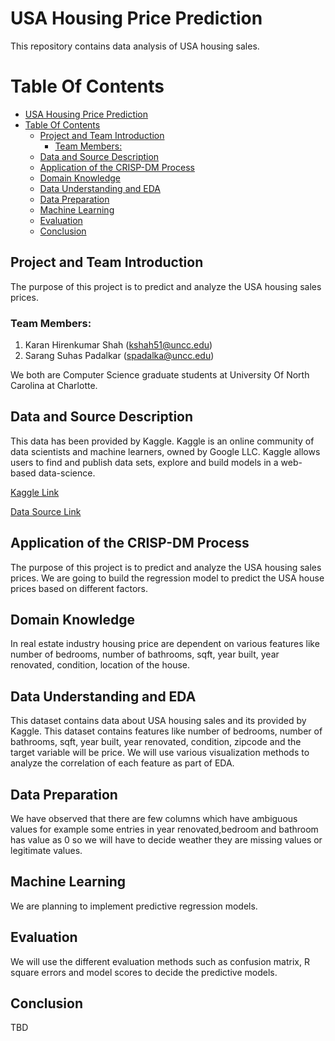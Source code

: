 # USA Housing Price Prediction

This repository contains data analysis of USA housing sales.

# Table Of Contents
- [USA Housing Price Prediction](#usa-housing-price-prediction)
- [Table Of Contents](#table-of-contents)
  - [Project and Team Introduction](#project-and-team-introduction)
    - [Team Members:](#team-members)
  - [Data and Source Description](#data-and-source-description)
  - [Application of the CRISP-DM Process](#application-of-the-crisp-dm-process)
  - [Domain Knowledge](#domain-knowledge)
  - [Data Understanding and EDA](#data-understanding-and-eda)
  - [Data Preparation](#data-preparation)
  - [Machine Learning](#machine-learning)
  - [Evaluation](#evaluation)
  - [Conclusion](#conclusion)

## Project and Team Introduction
The purpose of this project is to predict and analyze the USA housing sales prices.  

### Team Members:
  1. Karan Hirenkumar Shah (kshah51@uncc.edu)
  2. Sarang Suhas Padalkar (spadalka@uncc.edu)
 

We both are Computer Science graduate students at University Of North Carolina at Charlotte.

## Data and Source Description
This data has been provided by Kaggle. Kaggle is an online community of data scientists and machine learners, owned by Google LLC. Kaggle allows users to find and publish data sets, explore and build models in a web-based data-science.

[Kaggle Link](https://www.kaggle.com)

[Data Source Link](https://www.kaggle.com/harlfoxem/housesalesprediction/download)

## Application of the CRISP-DM Process
The purpose of this project is to predict and analyze the USA housing sales prices. We are going to build the regression model to predict the USA house prices based on different factors.

## Domain Knowledge
In real estate industry housing price are dependent on various features like  number of bedrooms, number of bathrooms, sqft, year built, year renovated, condition, location of the house.

## Data Understanding and EDA
This dataset contains data about USA housing sales and its provided by Kaggle. This dataset contains features like number of bedrooms, number of bathrooms, sqft, year built, year renovated, condition, zipcode and the target variable will be price.
We will use various visualization methods to analyze the correlation of each feature as part of EDA.

## Data Preparation
We have observed that there are few columns which have ambiguous values for example some entries in year renovated,bedroom and bathroom has value as 0 so we will have to decide weather they are missing values or legitimate values.

## Machine Learning
We are planning to implement predictive regression models.

## Evaluation
We will use the different evaluation methods such as confusion matrix, R square errors and model scores to decide the predictive models.

## Conclusion
TBD